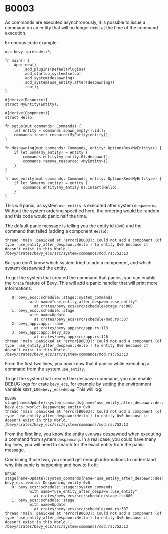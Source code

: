 # B0003

As commands are executed asynchronously, it is possible to issue a command on an entity that will no longer exist at the time of the command execution.

Erroneous code example:

```rust,should_panic
use bevy::prelude::*;

fn main() {
    App::new()
        .add_plugins(DefaultPlugins)
        .add_startup_system(setup)
        .add_system(despawning)
        .add_system(use_entity.after(despawning))
        .run();
}

#[derive(Resource)]
struct MyEntity(Entity);

#[derive(Component)]
struct Hello;

fn setup(mut commands: Commands) {
    let entity = commands.spawn_empty().id();
    commands.insert_resource(MyEntity(entity));
}

fn despawning(mut commands: Commands, entity: Option<Res<MyEntity>>) {
    if let Some(my_entity) = entity {
        commands.entity(my_entity.0).despawn();
        commands.remove_resource::<MyEntity>();
    }
}

fn use_entity(mut commands: Commands, entity: Option<Res<MyEntity>>) {
    if let Some(my_entity) = entity {
        commands.entity(my_entity.0).insert(Hello);
    }
}
```

This will panic, as system `use_entity` is executed after system `despawning`. Without the system ordering specified here, the ordering would be random and this code would panic half the time.

The default panic message is telling you the entity id (`0v0`) and the command that failed (adding a component `Hello`):

```text
thread 'main' panicked at 'error[B0003]: Could not add a component (of type `use_entity_after_despawn::Hello`) to entity 0v0 because it doesn't exist in this World.', /bevy/crates/bevy_ecs/src/system/commands/mod.rs:752:13
```

But you don't know which system tried to add a component, and which system despawned the entity.

To get the system that created the command that panics, you can enable the `trace` feature of Bevy. This will add a panic handler that will print more informations:

```text
   0: bevy_ecs::schedule::stage::system_commands
           with name="use_entity_after_despawn::use_entity"
             at crates/bevy_ecs/src/schedule/stage.rs:880
   1: bevy_ecs::schedule::stage
           with name=Update
             at crates/bevy_ecs/src/schedule/mod.rs:337
   2: bevy_app::app::frame
             at crates/bevy_app/src/app.rs:113
   3: bevy_app::app::bevy_app
             at crates/bevy_app/src/app.rs:126
thread 'main' panicked at 'error[B0003]: Could not add a component (of type `use_entity_after_despawn::Hello`) to entity 0v0 because it doesn't exist in this World.', /bevy/crates/bevy_ecs/src/system/commands/mod.rs:752:13
```

From the first two lines, you now know that it panics while executing a command from the system `use_entity`.

To get the system that created the despawn command, you can enable DEBUG logs for crate `bevy_ecs`, for example by setting the environment variable `RUST_LOG=bevy_ecs=debug`. This will log:

```text
DEBUG stage{name=Update}:system_commands{name="use_entity_after_despawn::despawning"}: bevy_ecs::world: Despawning entity 0v0
thread 'main' panicked at 'error[B0003]: Could not add a component (of type `use_entity_after_despawn::Hello`) to entity 0v0 because it doesn't exist in this World.', /bevy/crates/bevy_ecs/src/system/commands/mod.rs:752:13
```

From the first line, you know the entity `0v0` was despawned when executing a command from system `despawning`. In a real case, you could have many log lines, you will need to search for the exact entity from the panic message.

Combining those two, you should get enough informations to understand why this panic is happening and how to fix it:

```text
DEBUG stage{name=Update}:system_commands{name="use_entity_after_despawn::despawning"}: bevy_ecs::world: Despawning entity 0v0
   0: bevy_ecs::schedule::stage::system_commands
           with name="use_entity_after_despawn::use_entity"
             at crates/bevy_ecs/src/schedule/stage.rs:880
   1: bevy_ecs::schedule::stage
           with name=Update
             at crates/bevy_ecs/src/schedule/mod.rs:337
thread 'main' panicked at 'error[B0003]: Could not add a component (of type `use_entity_after_despawn::Hello`) to entity 0v0 because it doesn't exist in this World.', /bevy/crates/bevy_ecs/src/system/commands/mod.rs:752:13
```
